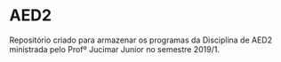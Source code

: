 # AED2

Repositório criado para armazenar os programas da Disciplina de AED2 ministrada pelo Profº Jucimar Junior no semestre 2019/1.
